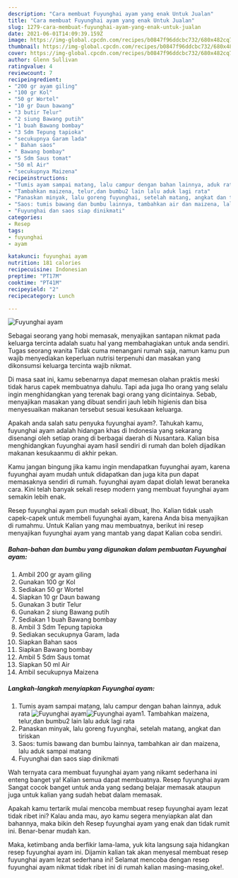 ```yaml
---
description: "Cara membuat Fuyunghai ayam yang enak Untuk Jualan"
title: "Cara membuat Fuyunghai ayam yang enak Untuk Jualan"
slug: 1279-cara-membuat-fuyunghai-ayam-yang-enak-untuk-jualan
date: 2021-06-01T14:09:39.159Z
image: https://img-global.cpcdn.com/recipes/b0847f96ddcbc732/680x482cq70/fuyunghai-ayam-foto-resep-utama.jpg
thumbnail: https://img-global.cpcdn.com/recipes/b0847f96ddcbc732/680x482cq70/fuyunghai-ayam-foto-resep-utama.jpg
cover: https://img-global.cpcdn.com/recipes/b0847f96ddcbc732/680x482cq70/fuyunghai-ayam-foto-resep-utama.jpg
author: Glenn Sullivan
ratingvalue: 4
reviewcount: 7
recipeingredient:
- "200 gr ayam giling"
- "100 gr Kol"
- "50 gr Wortel"
- "10 gr Daun bawang"
- "3 butir Telur"
- "2 siung Bawang putih"
- "1 buah Bawang bombay"
- "3 Sdm Tepung tapioka"
- "secukupnya Garam lada"
- " Bahan saos"
- " Bawang bombay"
- "5 Sdm Saus tomat"
- "50 ml Air"
- "secukupnya Maizena"
recipeinstructions:
- "Tumis ayam sampai matang, lalu campur dengan bahan lainnya, aduk rata"
- "Tambahkan maizena, telur,dan bumbu2 lain lalu aduk lagi rata"
- "Panaskan minyak, lalu goreng fuyunghai, setelah matang, angkat dan tiriskan"
- "Saos: tumis bawang dan bumbu lainnya, tambahkan air dan maizena, lalu aduk sampai matang"
- "Fuyunghai dan saos siap dinikmati"
categories:
- Resep
tags:
- fuyunghai
- ayam

katakunci: fuyunghai ayam 
nutrition: 181 calories
recipecuisine: Indonesian
preptime: "PT17M"
cooktime: "PT41M"
recipeyield: "2"
recipecategory: Lunch

---
```



![Fuyunghai ayam](https://img-global.cpcdn.com/recipes/b0847f96ddcbc732/680x482cq70/fuyunghai-ayam-foto-resep-utama.jpg)

Sebagai seorang yang hobi memasak, menyajikan santapan nikmat pada keluarga tercinta adalah suatu hal yang membahagiakan untuk anda sendiri. Tugas seorang  wanita Tidak cuma menangani rumah saja, namun kamu pun wajib menyediakan keperluan nutrisi terpenuhi dan masakan yang dikonsumsi keluarga tercinta wajib nikmat.

Di masa  saat ini, kamu sebenarnya dapat memesan olahan praktis meski tidak harus capek membuatnya dahulu. Tapi ada juga lho orang yang selalu ingin menghidangkan yang terenak bagi orang yang dicintainya. Sebab, menyajikan masakan yang dibuat sendiri jauh lebih higienis dan bisa menyesuaikan makanan tersebut sesuai kesukaan keluarga. 



Apakah anda salah satu penyuka fuyunghai ayam?. Tahukah kamu, fuyunghai ayam adalah hidangan khas di Indonesia yang sekarang disenangi oleh setiap orang di berbagai daerah di Nusantara. Kalian bisa menghidangkan fuyunghai ayam hasil sendiri di rumah dan boleh dijadikan makanan kesukaanmu di akhir pekan.

Kamu jangan bingung jika kamu ingin mendapatkan fuyunghai ayam, karena fuyunghai ayam mudah untuk didapatkan dan juga kita pun dapat memasaknya sendiri di rumah. fuyunghai ayam dapat diolah lewat beraneka cara. Kini telah banyak sekali resep modern yang membuat fuyunghai ayam semakin lebih enak.

Resep fuyunghai ayam pun mudah sekali dibuat, lho. Kalian tidak usah capek-capek untuk membeli fuyunghai ayam, karena Anda bisa menyajikan di rumahmu. Untuk Kalian yang mau membuatnya, berikut ini resep menyajikan fuyunghai ayam yang mantab yang dapat Kalian coba sendiri.

<!--inarticleads1-->

##### Bahan-bahan dan bumbu yang digunakan dalam pembuatan Fuyunghai ayam:

1. Ambil 200 gr ayam giling
1. Gunakan 100 gr Kol
1. Sediakan 50 gr Wortel
1. Siapkan 10 gr Daun bawang
1. Gunakan 3 butir Telur
1. Gunakan 2 siung Bawang putih
1. Sediakan 1 buah Bawang bombay
1. Ambil 3 Sdm Tepung tapioka
1. Sediakan secukupnya Garam, lada
1. Siapkan  Bahan saos
1. Siapkan  Bawang bombay
1. Ambil 5 Sdm Saus tomat
1. Siapkan 50 ml Air
1. Ambil secukupnya Maizena




<!--inarticleads2-->

##### Langkah-langkah menyiapkan Fuyunghai ayam:

1. Tumis ayam sampai matang, lalu campur dengan bahan lainnya, aduk rata
<img src="https://img-global.cpcdn.com/steps/44051d704d1e46c1/160x128cq70/fuyunghai-ayam-langkah-memasak-1-foto.jpg" alt="Fuyunghai ayam"><img src="https://img-global.cpcdn.com/steps/cd82a71b896ade71/160x128cq70/fuyunghai-ayam-langkah-memasak-1-foto.jpg" alt="Fuyunghai ayam">1. Tambahkan maizena, telur,dan bumbu2 lain lalu aduk lagi rata
1. Panaskan minyak, lalu goreng fuyunghai, setelah matang, angkat dan tiriskan
1. Saos: tumis bawang dan bumbu lainnya, tambahkan air dan maizena, lalu aduk sampai matang
1. Fuyunghai dan saos siap dinikmati




Wah ternyata cara membuat fuyunghai ayam yang nikamt sederhana ini enteng banget ya! Kalian semua dapat membuatnya. Resep fuyunghai ayam Sangat cocok banget untuk anda yang sedang belajar memasak ataupun juga untuk kalian yang sudah hebat dalam memasak.

Apakah kamu tertarik mulai mencoba membuat resep fuyunghai ayam lezat tidak ribet ini? Kalau anda mau, ayo kamu segera menyiapkan alat dan bahannya, maka bikin deh Resep fuyunghai ayam yang enak dan tidak rumit ini. Benar-benar mudah kan. 

Maka, ketimbang anda berfikir lama-lama, yuk kita langsung saja hidangkan resep fuyunghai ayam ini. Dijamin kalian tak akan menyesal membuat resep fuyunghai ayam lezat sederhana ini! Selamat mencoba dengan resep fuyunghai ayam nikmat tidak ribet ini di rumah kalian masing-masing,oke!.

